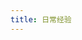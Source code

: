 ```yaml
---
title: 日常经验
---
```


[](https://steamworkshopdownloader.io/)
[](https://byrut.org/)
[](https://h5mota.com/play/)